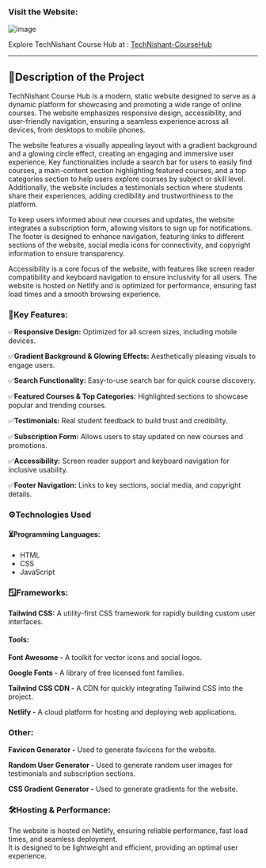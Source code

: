 
<h3>Visit the Website:</h3>
<img src="https://github.com/TechNishant204/TechNishant-CourseHub/blob/master/Screenshot%202025-02-01%20150754.png" alt="image"/>
<p>Explore TechNishant Course Hub at : <a href="https://technishant-coursehub.netlify.app">TechNishant-CourseHub</a></p>


<hr>
<h2>📌Description of the Project</h2>
<p>
TechNishant Course Hub is a modern, static website designed to serve as a dynamic platform for showcasing and promoting a wide range of online courses. The website emphasizes responsive design, accessibility, and user-friendly navigation, ensuring a seamless experience across all devices, from desktops to mobile phones.

The website features a visually appealing layout with a gradient background and a glowing circle effect, creating an engaging and immersive user experience. Key functionalities include a search bar for users to easily find courses, a main-content section highlighting featured courses, and a top categories section to help users explore courses by subject or skill level. Additionally, the website includes a testimonials section where students share their experiences, adding credibility and trustworthiness to the platform.

To keep users informed about new courses and updates, the website integrates a subscription form, allowing visitors to sign up for notifications. The footer is designed to enhance navigation, featuring links to different sections of the website, social media icons for connectivity, and copyright information to ensure transparency.

Accessibility is a core focus of the website, with features like screen reader compatibility and keyboard navigation to ensure inclusivity for all users. The website is hosted on Netlify and is optimized for performance, ensuring fast load times and a smooth browsing experience.
</p>

<h3>🚀Key Features:</h3>

<p>✅<strong>Responsive Design:</strong> Optimized for all screen sizes, including mobile devices.

<p>✅<strong>Gradient Background & Glowing Effects:</strong> Aesthetically pleasing visuals to engage users.

<p>✅<strong>Search Functionality:</strong> Easy-to-use search bar for quick course discovery.

<p>✅<strong>Featured Courses & Top Categories:</strong> Highlighted sections to showcase popular and trending courses.

<p>✅<strong>Testimonials:</strong> Real student feedback to build trust and credibility.
<p>✅<strong>Subscription Form:</strong> Allows users to stay updated on new courses and promotions.

<p>✅<strong>Accessibility:</strong> Screen reader support and keyboard navigation for inclusive usability.
<p>✅<strong>Footer Navigation:</strong> Links to key sections, social media, and copyright details.
  
<h3>⚙️Technologies Used</h3>
<h4>⏳Programming Languages:</h4>
<ul>
  <li>HTML</li>
  <li>CSS</li>
  <li>JavaScript</li>
</ul>
<h3>🪟Frameworks:</h3>

<p><strong>Tailwind CSS:</strong> A utility-first CSS framework for rapidly building custom user interfaces.
<h4><strong>Tools:</strong></h4>

<p><strong>Font Awesome -</strong> A toolkit for vector icons and social logos.</p>
<p><strong>Google Fonts -</strong> A library of free licensed font families.</p>
<p><strong>Tailwind CSS CDN -</strong> A CDN for quickly integrating Tailwind CSS into the project.</p>
<p><strong>Netlify -</strong> A cloud platform for hosting and deploying web applications.</p>

<h3>Other:</h3>

<p><strong>Favicon Generator -</strong> Used to generate favicons for the website.</p>
<p><strong>Random User Generator -</strong> Used to generate random user images for testimonials and subscription sections.</p>
<p><strong>CSS Gradient Generator -</strong> Used to generate gradients for the website.</p>

<h3>🛠️Hosting & Performance:</h3>
<p>The website is hosted on Netlify, ensuring reliable performance, fast load times, and seamless deployment.<br>
  It is designed to be lightweight and efficient, providing an optimal user experience.
</p>



